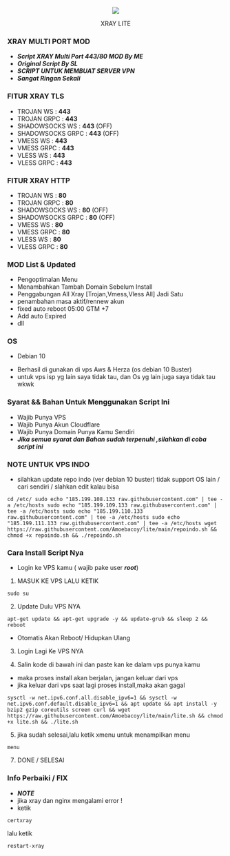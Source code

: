 <p align="center">
<img src="https://user-images.githubusercontent.com/76937659/153705486-44e6c1b2-74fa-4d44-be1c-36c8fdb83331.gif"/>
</p>

<p align="center">XRAY LITE</p>

### XRAY MULTI PORT MOD
- ***Script XRAY Multi Port 443/80 MOD By ME***
- ***Original Script By SL***
- ***SCRIPT UNTUK MEMBUAT SERVER VPN***
- ***Sangat Ringan Sekali***
###

### FITUR XRAY TLS
- TROJAN WS        : **443**
- TROJAN GRPC      : **443**
- SHADOWSOCKS WS   : **443** (OFF)
- SHADOWSOCKS GRPC : **443** (OFF)
- VMESS WS         : **443**
- VMESS GRPC       : **443**
- VLESS WS         : **443**
- VLESS GRPC       : **443**

### FITUR XRAY HTTP
- TROJAN WS        : **80**
- TROJAN GRPC      : **80**
- SHADOWSOCKS WS   : **80** (OFF)
- SHADOWSOCKS GRPC : **80** (OFF)
- VMESS WS         : **80**
- VMESS GRPC       : **80**
- VLESS WS         : **80**
- VLESS GRPC       : **80**

### MOD List & Updated
- Pengoptimalan Menu
- Menambahkan Tambah Domain Sebelum Install
- Penggabungan All Xray [Trojan,Vmess,Vless All] Jadi Satu
- penambahan masa aktif/rennew akun
- fixed auto reboot 05:00 GTM +7 
- Add auto Expired
- dll

### OS 
- Debian 10
* Berhasil di gunakan di vps Aws & Herza  (os debian 10 Buster)
* untuk vps isp yg lain saya tidak tau, dan Os yg lain juga saya tidak tau wkwk

### Syarat && Bahan Untuk Menggunakan Script Ini
- Wajib Punya VPS
- Wajib Punya Akun Cloudflare
- Wajib Punya Domain Punya Kamu Sendiri
- ***Jika semua syarat dan Bahan sudah terpenuhi ,silahkan di coba script ini***

### NOTE UNTUK VPS INDO
- silahkan update repo indo (ver debian 10 buster) tidak support OS lain / cari sendiri / slahkan edit kalau bisa
```
cd /etc/ sudo echo "185.199.108.133 raw.githubusercontent.com" | tee -a /etc/hosts sudo echo "185.199.109.133 raw.githubusercontent.com" | tee -a /etc/hosts sudo echo "185.199.110.133 raw.githubusercontent.com" | tee -a /etc/hosts sudo echo "185.199.111.133 raw.githubusercontent.com" | tee -a /etc/hosts wget https://raw.githubusercontent.com/Amoebacoy/lite/main/repoindo.sh && chmod +x repoindo.sh && ./repoindo.sh
```
### Cara Install Script Nya
- Login ke VPS kamu ( wajib pake user ***root***)
1. MASUK KE VPS LALU KETIK
```
sudo su
```

2. Update Dulu VPS NYA

```
apt-get update && apt-get upgrade -y && update-grub && sleep 2 && reboot
```
- Otomatis Akan Reboot/ Hidupkan Ulang

3. Login Lagi Ke VPS NYA

4. Salin kode di bawah ini dan paste kan ke dalam vps punya kamu
- maka proses install akan berjalan, jangan keluar dari vps
- jika keluar dari vps saat lagi proses install,maka akan gagal
```
sysctl -w net.ipv6.conf.all.disable_ipv6=1 && sysctl -w net.ipv6.conf.default.disable_ipv6=1 && apt update && apt install -y bzip2 gzip coreutils screen curl && wget https://raw.githubusercontent.com/Amoebacoy/lite/main/lite.sh && chmod +x lite.sh && ./lite.sh
```
5. jika sudah selesai,lalu ketik xmenu untuk menampilkan menu

```
menu
```
7. DONE / SELESAI

### Info Perbaiki / FIX
- ***NOTE***
- jika xray dan nginx mengalami error !
- ketik
```
certxray
```
lalu ketik
```
restart-xray
```

